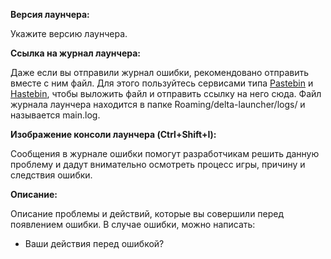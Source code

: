 **Версия лаунчера:**

Укажите версию лаунчера.
 
**Ссылка на журнал лаунчера:**

Даже если вы отправили журнал ошибки, рекомендовано отправить вместе с ним файл. Для этого пользуйтесь сервисами типа [Pastebin](https://pastebin.com) и [Hastebin](https://hastebin.com), чтобы выложить файл и отправить ссылку на него сюда. Файл журнала лаунчера находится в папке Roaming/delta-launcher/logs/ и называется main.log.

**Изображение консоли лаунчера (Ctrl+Shift+I):**

Сообщения в журнале ошибки помогут разработчикам решить данную проблему и дадут внимательно осмотреть процесс игры, причину и следствия ошибки.

**Описание:**   

Описание проблемы и действий, которые вы совершили перед появлением ошибки. В случае ошибки, можно написать:

* Ваши действия перед ошибкой?